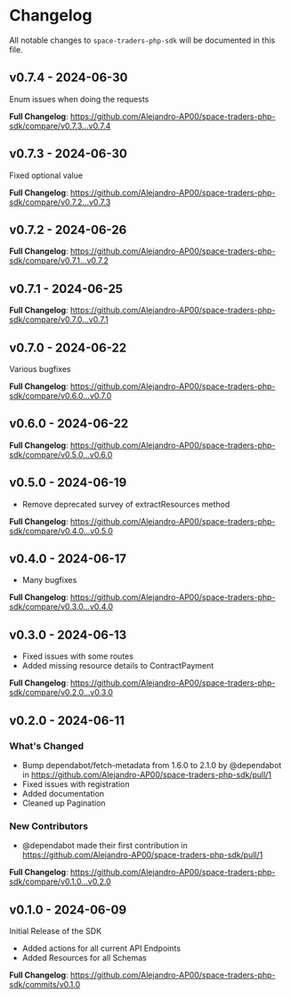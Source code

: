 # Changelog

All notable changes to `space-traders-php-sdk` will be documented in this file.

## v0.7.4 - 2024-06-30

Enum issues when doing the requests

**Full Changelog**: https://github.com/Alejandro-AP00/space-traders-php-sdk/compare/v0.7.3...v0.7.4

## v0.7.3 - 2024-06-30

Fixed optional value

**Full Changelog**: https://github.com/Alejandro-AP00/space-traders-php-sdk/compare/v0.7.2...v0.7.3

## v0.7.2 - 2024-06-26

**Full Changelog**: https://github.com/Alejandro-AP00/space-traders-php-sdk/compare/v0.7.1...v0.7.2

## v0.7.1 - 2024-06-25

**Full Changelog**: https://github.com/Alejandro-AP00/space-traders-php-sdk/compare/v0.7.0...v0.7.1

## v0.7.0 - 2024-06-22

Various bugfixes

**Full Changelog**: https://github.com/Alejandro-AP00/space-traders-php-sdk/compare/v0.6.0...v0.7.0

## v0.6.0 - 2024-06-22

**Full Changelog**: https://github.com/Alejandro-AP00/space-traders-php-sdk/compare/v0.5.0...v0.6.0

## v0.5.0 - 2024-06-19

- Remove deprecated survey of extractResources method

**Full Changelog**: https://github.com/Alejandro-AP00/space-traders-php-sdk/compare/v0.4.0...v0.5.0

## v0.4.0 - 2024-06-17

- Many bugfixes

**Full Changelog**: https://github.com/Alejandro-AP00/space-traders-php-sdk/compare/v0.3.0...v0.4.0

## v0.3.0 - 2024-06-13

- Fixed issues with some routes
- Added missing resource details to ContractPayment

**Full Changelog**: https://github.com/Alejandro-AP00/space-traders-php-sdk/compare/v0.2.0...v0.3.0

## v0.2.0 - 2024-06-11

### What's Changed

* Bump dependabot/fetch-metadata from 1.6.0 to 2.1.0 by @dependabot in https://github.com/Alejandro-AP00/space-traders-php-sdk/pull/1
* Fixed issues with registration
* Added documentation
* Cleaned up Pagination

### New Contributors

* @dependabot made their first contribution in https://github.com/Alejandro-AP00/space-traders-php-sdk/pull/1

**Full Changelog**: https://github.com/Alejandro-AP00/space-traders-php-sdk/compare/v0.1.0...v0.2.0

## v0.1.0 - 2024-06-09

Initial Release of the SDK

- Added actions for all current API Endpoints
- Added Resources for all Schemas

**Full Changelog**: https://github.com/Alejandro-AP00/space-traders-php-sdk/commits/v0.1.0
